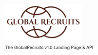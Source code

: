 <img src="logo.png?raw=true" width="50%" height="50%" alt="Global Recruits Logo">

The GlobalRecruits v1.0 Landing Page &amp; API
